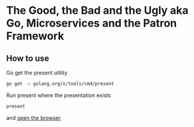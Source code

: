 # The Good, the Bad and the Ugly aka Go, Microservices and the Patron Framework

## How to use

Go get the present utility

```bash
go get -u golang.org/x/tools/cmd/present
```

Run present where the presentation exists

```bash
present
```

and [open the browser](http://localhost:3999)